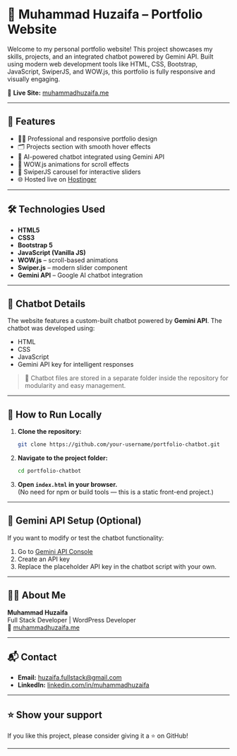 # 💼 Muhammad Huzaifa – Portfolio Website

Welcome to my personal portfolio website! This project showcases my skills, projects, and an integrated chatbot powered by Gemini API. Built using modern web development tools like HTML, CSS, Bootstrap, JavaScript, SwiperJS, and WOW.js, this portfolio is fully responsive and visually engaging.

🔗 **Live Site:** [muhammadhuzaifa.me](https://muhammadhuzaifa.me)

---

## 📌 Features

- 🧑‍💻 Professional and responsive portfolio design  
- 🗂️ Projects section with smooth hover effects  
- 🤖 AI-powered chatbot integrated using Gemini API  
- 🎯 WOW.js animations for scroll effects  
- 🔁 SwiperJS carousel for interactive sliders  
- 🌐 Hosted live on [Hostinger](https://www.hostinger.com/)

---

## 🛠️ Technologies Used

- **HTML5**
- **CSS3**
- **Bootstrap 5**
- **JavaScript (Vanilla JS)**
- **WOW.js** – scroll-based animations
- **Swiper.js** – modern slider component
- **Gemini API** – Google AI chatbot integration

---

## 🤖 Chatbot Details

The website features a custom-built chatbot powered by **Gemini API**. The chatbot was developed using:

- HTML
- CSS
- JavaScript
- Gemini API key for intelligent responses

> 📁 Chatbot files are stored in a separate folder inside the repository for modularity and easy management.

---

## 🚀 How to Run Locally

1. **Clone the repository:**

   ```bash
   git clone https://github.com/your-username/portfolio-chatbot.git
   ```

2. **Navigate to the project folder:**

   ```bash
   cd portfolio-chatbot
   ```

3. **Open `index.html` in your browser.**  
   (No need for npm or build tools — this is a static front-end project.)

---

## 🧠 Gemini API Setup (Optional)

If you want to modify or test the chatbot functionality:

1. Go to [Gemini API Console](https://aistudio.google.com/app/apikey)
2. Create an API key
3. Replace the placeholder API key in the chatbot script with your own.

---

## 🙋‍♂️ About Me

**Muhammad Huzaifa**  
Full Stack Developer | WordPress Developer  
🔗 [muhammadhuzaifa.me](https://muhammadhuzaifa.me)

---

## 📬 Contact

- **Email:** huzaifa.fullstack@gmail.com  
- **LinkedIn:** [linkedin.com/in/muhammadhuzaifa](https://www.linkedin.com/in/huzaifa-dev)

---

## ⭐️ Show your support

If you like this project, please consider giving it a ⭐️ on GitHub!

---
